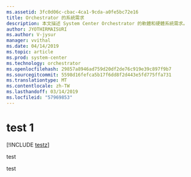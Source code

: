```yaml
---
ms.assetid: 3fc0d06c-cbac-4ca1-9cda-a0fe5bc72e16
title: Orchestrator 的系統需求
description: 本文描述 System Center Orchestrator 的軟體和硬體系統需求。
author: JYOTHIRMAISURI
ms.author: V-jysur
manager: vvithal
ms.date: 04/14/2019
ms.topic: article
ms.prod: system-center
ms.technology: orchestrator
ms.openlocfilehash: 29857a8946ad759d20df2de76c919e39c897f9b7
ms.sourcegitcommit: 5598d16fefca5b17f6dd8f2d443e5fd775ffa731
ms.translationtype: MT
ms.contentlocale: zh-TW
ms.lasthandoff: 03/14/2019
ms.locfileid: "57969853"
---
```


# test 1 

[!INCLUDE [testz](..//LautarolTest/ztestz.md)]

test  

test  
